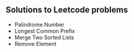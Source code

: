 ## Solutions to Leetcode problems
- Palindrome Number
- Longest Common Prefix
- Merge Two Sorted Lists
- Remove Element